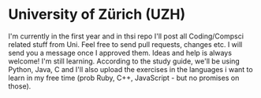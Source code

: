 # University of Zürich (UZH)
I'm currently in the first year and in thsi repo I'll post all Coding/Compsci related stuff from Uni.
Feel free to send pull requests, changes etc. I will send you a message once I approved them.
Ideas and help is always welcome! I'm still learning. According to the study guide, we'll be using Python, Java, C and I'll also upload the exercises in the languages i want to learn in my free time (prob Ruby, C++, JavaScript - but no promises on those).
